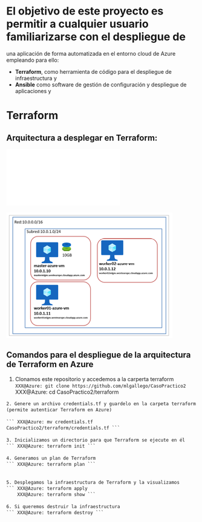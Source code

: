 # El objetivo de este proyecto es permitir a cualquier usuario familiarizarse con el despliegue de 
una aplicación de forma automatizada en el entorno cloud de Azure empleando para ello: 
- **Terraform**, como herramienta de código para el despliegue de infraestructura y
- **Ansible** como software de gestión de configuración y despliegue de aplicaciones y 

# Terraform
## Arquitectura a desplegar en Terraform: 
![Arquitectura a desplegar con Terraform](imagen/CONTRIBUTING.md)

![alt text](images/Terraform-Architecture.png)

##  Comandos para el despliegue de la arquitectura de Terraform en Azure
1. Clonamos este repositorio y accedemos a la carperta terraform
``` XXX@Azure: git clone https://github.com/mlgallego/CasoPractico2 ```
    XXX@Azure: cd CasoPractico2/terraform
```
2. Genere un archivo credentials.tf y guardelo en la carpeta terraform (permite autenticar Terraform en Azure) 

``` XXX@Azure: mv credentials.tf CasoPractico2/terraform/credentials.tf ```

3. Inicializamos un directorio para que Terraform se ejecute en él
``` XXX@Azure: terraform init ```

4. Generamos un plan de Terraform 
``` XXX@Azure: terraform plan ```


5. Desplegamos la infraestructura de Terraform y la visualizamos
``` XXX@Azure: terraform apply 
    XXX@Azure: terraform show ```

6. Si queremos destruir la infraestructura 
``` XXX@Azure: terraform destroy ```

